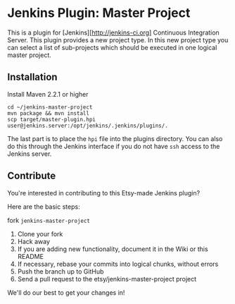 Jenkins Plugin: Master Project
==============================

This is a plugin for [Jenkins][http://jenkins-ci.org] Continuous Integration Server.  This plugin provides a new project type.  In this new project type you can select a list of sub-projects which should be executed in one logical master project.

Installation
---------------------------

Install Maven 2.2.1 or higher

    cd ~/jenkins-master-project
    mvn package && mvn install
    scp target/master-plugin.hpi user@jenkins.server:/opt/jenkins/.jenkins/plugins/.

The last part is to place the `hpi` file into the plugins directory.  You can also do this through the Jenkins interface if you do not have `ssh` access to the Jenkins server.

Contribute
---------------------------

You're interested in contributing to this Etsy-made Jenkins plugin?

Here are the basic steps:

fork `jenkins-master-project`

1. Clone your fork
2. Hack away
3. If you are adding new functionality, document it in the Wiki or this README
4. If necessary, rebase your commits into logical chunks, without errors
5. Push the branch up to GitHub
6. Send a pull request to the etsy/jenkins-master-project project

We'll do our best to get your changes in!

[jenkins]: http://jenkins-ci.org
[etsy]: http://www.etsy.com
[blog post]: TBD

